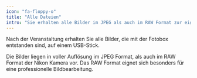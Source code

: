 ```yaml
---
icon: "fa-floppy-o"
title: "Alle Dateien"
intro: "Sie erhalten alle Bilder im JPEG als auch im RAW Format zur eigenen Verwendung."
---
```

Nach der Veranstaltung erhalten Sie alle Bilder, die mit der Fotobox entstanden sind, auf einem USB-Stick.

Die Bilder liegen in voller Auflösung im JPEG Format, als auch im RAW Format der Nikon Kamera vor. Das RAW Format eignet sich besonders für eine professionelle Bildbearbeitung.